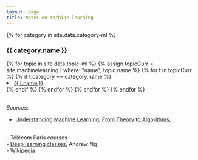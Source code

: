 ```yaml
---
layout: page
title: Notes on machine learning
---
```


{% for category in site.data.category-ml %}

<h3>{{ category.name }}</h3>
<u1>
    {% for topic in site.data.topic-ml %}
        {% assign topicCurr = site.machinelearning | where: "name", topic.name %}
        {% for t in topicCurr %}
            {% if t.category == category.name %}
                <li class="nobull">
                    <a class="cleanLink" href="{{ t.url }}">{{ t.name }}</a>
                </li>
            {% endif %}
        {% endfor %}
    {% endfor %}
</u1>
{% endfor %}

<br>
<br>

<i>Sources</i>:
<br>
- <a class="cleanLinkSource" href="https://www.cs.huji.ac.il/~shais/UnderstandingMachineLearning/understanding-machine-learning-theory-algorithms.pdf">
    Understanding Machine Learning: From Theory to Algorithms</a>,
<br>
- Télécom Paris courses
<br>
- <a class="cleanLinkSource" href="https://www.coursera.org/specializations/deep-learning">Deep learning classes</a>, Andrew Ng
<br>
- Wikipedia